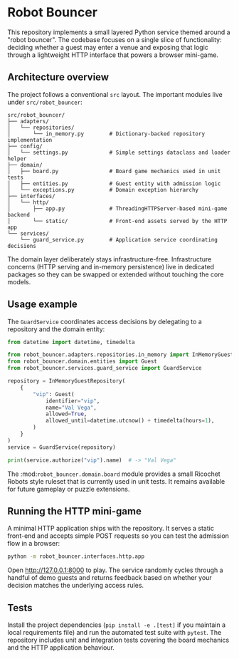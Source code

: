 # Robot Bouncer

This repository implements a small layered Python service themed around a "robot bouncer".  The codebase
focuses on a single slice of functionality: deciding whether a guest may enter a venue and exposing that
logic through a lightweight HTTP interface that powers a browser mini-game.

## Architecture overview

The project follows a conventional ``src`` layout.  The important modules live under ``src/robot_bouncer``:

```text
src/robot_bouncer/
├── adapters/
│   └── repositories/
│       └── in_memory.py        # Dictionary-backed repository implementation
├── config/
│   └── settings.py             # Simple settings dataclass and loader helper
├── domain/
│   ├── board.py                # Board game mechanics used in unit tests
│   ├── entities.py             # Guest entity with admission logic
│   └── exceptions.py           # Domain exception hierarchy
├── interfaces/
│   └── http/
│       ├── app.py              # ThreadingHTTPServer-based mini-game backend
│       └── static/             # Front-end assets served by the HTTP app
└── services/
    └── guard_service.py        # Application service coordinating decisions
```

The domain layer deliberately stays infrastructure-free.  Infrastructure concerns (HTTP serving and in-memory
persistence) live in dedicated packages so they can be swapped or extended without touching the core models.

## Usage example

The ``GuardService`` coordinates access decisions by delegating to a repository and the domain entity:

```python
from datetime import datetime, timedelta

from robot_bouncer.adapters.repositories.in_memory import InMemoryGuestRepository
from robot_bouncer.domain.entities import Guest
from robot_bouncer.services.guard_service import GuardService

repository = InMemoryGuestRepository(
    {
        "vip": Guest(
            identifier="vip",
            name="Val Vega",
            allowed=True,
            allowed_until=datetime.utcnow() + timedelta(hours=1),
        )
    }
)
service = GuardService(repository)

print(service.authorize("vip").name)  # -> "Val Vega"
```

The :mod:`robot_bouncer.domain.board` module provides a small Ricochet Robots style ruleset that is currently
used in unit tests.  It remains available for future gameplay or puzzle extensions.

## Running the HTTP mini-game

A minimal HTTP application ships with the repository.  It serves a static front-end and accepts simple POST
requests so you can test the admission flow in a browser:

```bash
python -m robot_bouncer.interfaces.http.app
```

Open <http://127.0.0.1:8000> to play.  The service randomly cycles through a handful of demo guests and
returns feedback based on whether your decision matches the underlying access rules.

## Tests

Install the project dependencies (``pip install -e .[test]`` if you maintain a local requirements file) and
run the automated test suite with ``pytest``.  The repository includes unit and integration tests covering the
board mechanics and the HTTP application behaviour.

